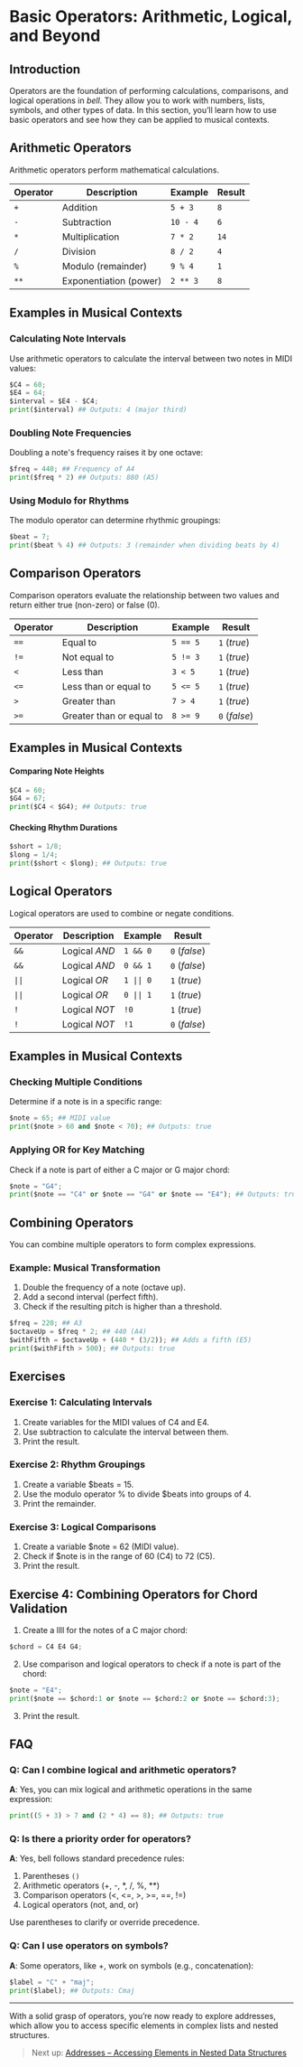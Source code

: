# Basic Operators: Arithmetic, Logical, and Beyond

## Introduction

Operators are the foundation of performing calculations, comparisons, and logical operations in _bell_. They allow you to work with numbers, lists, symbols, and other types of data. In this section, you’ll learn how to use basic operators and see how they can be applied to musical contexts.

## Arithmetic Operators

Arithmetic operators perform mathematical calculations.

| Operator | Description            | Example  | Result |
| -------- | ---------------------- | -------- | ------ |
| `+`      | Addition               | `5 + 3`  | `8`    |
| `-`      | Subtraction            | `10 - 4` | `6`    |
| `*`      | Multiplication         | `7 * 2`  | `14`   |
| `/`      | Division               | `8 / 2`  | `4`    |
| `%`      | Modulo (remainder)     | `9 % 4`  | `1`    |
| `**`     | Exponentiation (power) | `2 ** 3` | `8`    |

## Examples in Musical Contexts

### Calculating Note Intervals

Use arithmetic operators to calculate the interval between two notes in MIDI values:

```py
$C4 = 60;
$E4 = 64;
$interval = $E4 - $C4;
print($interval) ## Outputs: 4 (major third)
```

### Doubling Note Frequencies

Doubling a note's frequency raises it by one octave:

```py
$freq = 440; ## Frequency of A4
print($freq * 2) ## Outputs: 880 (A5)
```

### Using Modulo for Rhythms

The modulo operator can determine rhythmic groupings:

```py
$beat = 7;
print($beat % 4) ## Outputs: 3 (remainder when dividing beats by 4)
```

## Comparison Operators

Comparison operators evaluate the relationship between two values and return either true (non-zero) or false (0).

| Operator | Description              | Example  | Result        |
| -------- | ------------------------ | -------- | ------------- |
| `==`     | Equal to                 | `5 == 5` | `1` (_true_)  |
| `!=`     | Not equal to             | `5 != 3` | `1` (_true_)  |
| `<`      | Less than                | `3 < 5`  | `1` (_true_)  |
| `<=`     | Less than or equal to    | `5 <= 5` | `1` (_true_)  |
| `>`      | Greater than             | `7 > 4`  | `1` (_true_)  |
| `>=`     | Greater than or equal to | `8 >= 9` | `0` (_false_) |

## Examples in Musical Contexts

#### Comparing Note Heights

```py
$C4 = 60;
$G4 = 67;
print($C4 < $G4); ## Outputs: true
```

#### Checking Rhythm Durations

```py
$short = 1/8;
$long = 1/4;
print($short < $long); ## Outputs: true
```

## Logical Operators

Logical operators are used to combine or negate conditions.

| Operator | Description   | Example    | Result        |
| -------- | ------------- | ---------- | ------------- |
| `&&`     | Logical _AND_ | `1 && 0`   | `0` (_false_) |
| `&&`     | Logical _AND_ | `0 && 1`   | `0` (_false_) |
| `\|\|`   | Logical _OR_  | `1 \|\| 0` | `1` (_true_)  |
| `\|\|`   | Logical _OR_  | `0 \|\| 1` | `1` (_true_)  |
| `!`      | Logical _NOT_ | `!0`       | `1` (_true_)  |
| `!`      | Logical _NOT_ | `!1`       | `0` (_false_) |

## Examples in Musical Contexts

### Checking Multiple Conditions

Determine if a note is in a specific range:

```py
$note = 65; ## MIDI value
print($note > 60 and $note < 70); ## Outputs: true
```

### Applying OR for Key Matching

Check if a note is part of either a C major or G major chord:

```py
$note = "G4";
print($note == "C4" or $note == "G4" or $note == "E4"); ## Outputs: true
```

## Combining Operators

You can combine multiple operators to form complex expressions.

### Example: Musical Transformation

1. Double the frequency of a note (octave up).
2. Add a second interval (perfect fifth).
3. Check if the resulting pitch is higher than a threshold.

```py
$freq = 220; ## A3
$octaveUp = $freq * 2; ## 440 (A4)
$withFifth = $octaveUp + (440 * (3/2)); ## Adds a fifth (E5)
print($withFifth > 500); ## Outputs: true
```

## Exercises

### Exercise 1: Calculating Intervals

1. Create variables for the MIDI values of C4 and E4.
2. Use subtraction to calculate the interval between them.
3. Print the result.

### Exercise 2: Rhythm Groupings

1. Create a variable $beats = 15.
2. Use the modulo operator % to divide $beats into groups of 4.
3. Print the remainder.

### Exercise 3: Logical Comparisons

1. Create a variable $note = 62 (MIDI value).
2. Check if $note is in the range of 60 (C4) to 72 (C5).
3. Print the result.

## Exercise 4: Combining Operators for Chord Validation

1. Create a llll for the notes of a C major chord:

```py
$chord = C4 E4 G4;
```

2. Use comparison and logical operators to check if a note is part of the chord:

```py
$note = "E4";
print($note == $chord:1 or $note == $chord:2 or $note == $chord:3);
```

3. Print the result.

## FAQ

### Q: Can I combine logical and arithmetic operators?

**A**: Yes, you can mix logical and arithmetic operations in the same expression:

```py
print((5 + 3) > 7 and (2 * 4) == 8); ## Outputs: true
```

### Q: Is there a priority order for operators?

**A**: Yes, bell follows standard precedence rules:

1. Parentheses `()`
2. Arithmetic operators (+, -, \*, /, %, \*\*)
3. Comparison operators (<, <=, >, >=, ==, !=)
4. Logical operators (not, and, or)

Use parentheses to clarify or override precedence.

### Q: Can I use operators on symbols?

**A**: Some operators, like +, work on symbols (e.g., concatenation):

```py
$label = "C" + "maj";
print($label); ## Outputs: Cmaj
```

---

With a solid grasp of operators, you’re now ready to explore addresses, which allow you to access specific elements in complex lists and nested structures.

> Next up: [Addresses – Accessing Elements in Nested Data Structures](11_addresses.md)
